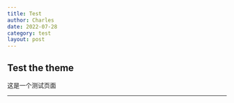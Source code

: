 ```yaml
---
title: Test
author: Charles
date: 2022-07-28
category: test
layout: post
---
```

## Test the theme

这是一个测试页面

---
